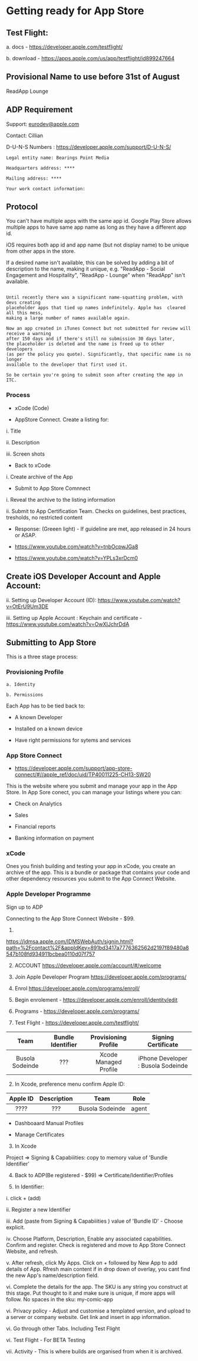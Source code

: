 # Getting ready for App Store

##  Test Flight:
  
  a. docs -  https://developer.apple.com/testflight/ 
  
  b. download - https://apps.apple.com/us/app/testflight/id899247664


## Provisional Name to use before 31st of August

ReadApp Lounge

## ADP Requirement 

Support:  eurodev@apple.com  

Contact:  Cillian

D-U-N-S Numbers : https://developer.apple.com/support/D-U-N-S/

```
Legal entity name: Bearings Point Media

Headquarters address: ****

Mailing address: ****

Your work contact information: 

```

## Protocol

You can't have multiple apps with the same app id. Google Play Store allows multiple apps to have same app name as long as they have a different app id. 

iOS requires both app id and app name (but not display name) to be unique from other apps in the store.

If a desired name isn't available, this can be solved  by adding a bit of description to the name, making it unique, e.g. "ReadApp  - Social Engagement and Hospitality", "ReadApp  - Lounge" when "ReadApp" isn't available.


```

Until recently there was a significant name-squatting problem, with devs creating 
placeholder apps that tied up names indefinitely. Apple has  cleared all this mess,
making a large number of names available again. 

Now an app created in iTunes Connect but not submitted for review will receive a warning
after 150 days and if there's still no submission 30 days later, 
the placeholder is deleted and the name is freed up to other developers 
(as per the policy you quote). Significantly, that specific name is no longer 
available to the developer that first used it.

So be certain you're going to submit soon after creating the app in ITC.

```

### Process

- xCode (Code)

- AppStore Connect. Create a listing for:

i. Title

ii. Description

iii. Screen shots

- Back to xCode

i. Create archive of the App

- Submit to App Store Comnnect

i. Reveal the archive to the listing information

ii. Submit to App Certification Team. Checks on guidelines, best practices, tresholds, no restricted content

- Response: (Greeen light) - If guideline are met, app  released in 24 hours or ASAP.


- https://www.youtube.com/watch?v=tnbOcpwJGa8


- https://www.youtube.com/watch?v=YPLs3xrDcm0


## Create iOS Developer Account and Apple Account:
ii. Setting up Developer Account (ID):    https://www.youtube.com/watch?v=OtErU9Um3DE  


iii. Setting up Apple Account : Keychain and  certificate - https://www.youtube.com/watch?v=OwXIJchrDdA  


## Submitting to App Store

This is a three stage process:



### Provisioning Profile

```
a. Identity

b. Permissions

```

Each App has to be tied back to:

- A known Developer

- Installed on a known device

- Have right permissions for sytems and services


### App Store Connect

 - https://developer.apple.com/support/app-store-connect/#//apple_ref/doc/uid/TP40011225-CH13-SW20

This is the website where you submit and manage your app in the App Store. In App Sore conect, you can manage your listings where you can:

- Check on Analytics

- Sales

- Financial reports

- Banking information on payment

### xCode

Ones you finish building and testing your app in xCode, you create an archive of the app. This is a bundle or package that contains your code and other dependency resources you submit to the App Connect Website.

### Apple Developer Programme 

Sign up to ADP

Connecting to  the App Store Connect Website -  $99.

1. 
https://idmsa.apple.com/IDMSWebAuth/signin.html?path=%2Fcontact%2F&appIdKey=891bd3417a7776362562d2197f89480a8547b108fd934911bcbea0110d07f757

2. ACCOUNT
https://developer.apple.com/account/#/welcome 

3. Join Apple Developer Program
https://developer.apple.com/programs/  

4. Enrol
https://developer.apple.com/programs/enroll/ 

5. Begin enrolement - https://developer.apple.com/enroll/identity/edit

6. Programs - https://developer.apple.com/programs/

7. Test Flight - https://developer.apple.com/testflight/

| Team  | Bundle Identifier  | Provisioning Profile | Signing Certificate |
| :---:   | :-: | :-: | :-: |
| Busola Sodeinde | ??? | Xcode Managed Profile | iPhone Developer : Busola Sodeinde |


2. In Xcode, preference menu confirm Apple ID:


| Apple ID  | Description  | Team | Role |
| :---:   | :-: | :-: | :-: |
| ????| ??? | Busola Sodeinde  | agent |


- Dashboaard Manual Profiles

- Manage Certificates  

3. In Xcode

Project => Signing & Capabiiities: copy to memory value of 'Bundle Identifier'

4. Back to ADP(Be registered - $99) => Certificate/Identifier/Profiles

5. In Identifier:

i. click + (add)

ii. Register a new Identifier

iii. Add (paste from Signing & Capabiiities ) value of 'Bundle ID' - Choose explicit.

iv. Choose Platform, Description, Enable any associated capabilities. Confirm and register. Check is registered and move to App Store Connect Website, and refresh.

v. After refresh, click My Apps. Click on + followed by New App to add details of App. Rfresh main content if in drop down of overlay, you cant find the new App's name/description field.

vi. Complete the details for the app. The SKU is any string you construct at this stage. Put thought to it and make sure is unique, if more apps will follow. No spaces in the sku: my-comic-app

vi. Privacy policy - Adjust and customise a templated version, and upload to a server or company website. Get link and insert in app information.

vi. Go through  other Tabs. Including Test Flight

vi. Test Flight - For BETA Testing

vii. Activity - This is where builds are organised from when it is archived.
